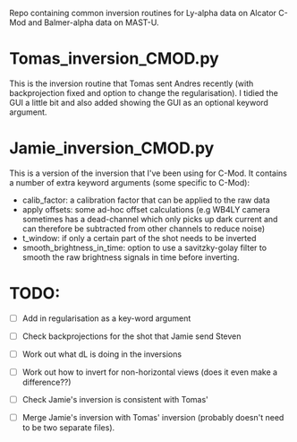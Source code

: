Repo containing common inversion routines for Ly-alpha data on Alcator C-Mod and Balmer-alpha data on MAST-U.


# Tomas_inversion_CMOD.py

This is the inversion routine that Tomas sent Andres recently (with backprojection fixed and option to change the regularisation). I tidied the GUI a little bit and also added showing the GUI as an optional keyword argument.

# Jamie_inversion_CMOD.py

This is a version of the inversion that I've been using for C-Mod. It contains a number of extra keyword arguments (some specific to C-Mod):

- calib_factor: a calibration factor that can be applied to the raw data
- apply offsets: some ad-hoc offset calculations (e.g WB4LY camera sometimes has a dead-channel which only picks up dark current and can therefore be subtracted from other channels to reduce noise)
- t_window: if only a certain part of the shot needs to be inverted
- smooth_brightness_in_time: option to use a savitzky-golay filter to smooth the raw brightness signals in time before inverting.

# TODO:
- [ ] Add in regularisation as a key-word argument
- [ ] Check backprojections for the shot that Jamie send Steven
- [ ] Work out what dL is doing in the inversions
- [ ] Work out how to invert for non-horizontal views (does it even make a difference??)
- [ ] Check Jamie's inversion is consistent with Tomas'
- [ ] Merge Jamie's inversion with Tomas' inversion (probably doesn't need to be two separate files).



